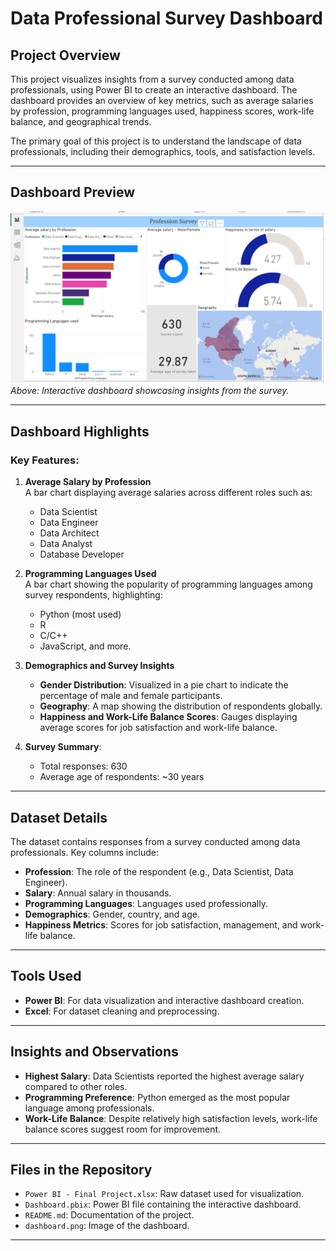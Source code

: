 # Data Professional Survey Dashboard

## Project Overview

This project visualizes insights from a survey conducted among data professionals, using Power BI to create an interactive dashboard. The dashboard provides an overview of key metrics, such as average salaries by profession, programming languages used, happiness scores, work-life balance, and geographical trends.

The primary goal of this project is to understand the landscape of data professionals, including their demographics, tools, and satisfaction levels.

---

## Dashboard Preview

![Dashboard Preview](dashboard.png)  
*Above: Interactive dashboard showcasing insights from the survey.*

---

## Dashboard Highlights

### Key Features:

1. **Average Salary by Profession**  
   A bar chart displaying average salaries across different roles such as:
   - Data Scientist
   - Data Engineer
   - Data Architect
   - Data Analyst
   - Database Developer  

2. **Programming Languages Used**  
   A bar chart showing the popularity of programming languages among survey respondents, highlighting:
   - Python (most used)
   - R
   - C/C++
   - JavaScript, and more.

3. **Demographics and Survey Insights**
   - **Gender Distribution**: Visualized in a pie chart to indicate the percentage of male and female participants.
   - **Geography**: A map showing the distribution of respondents globally.
   - **Happiness and Work-Life Balance Scores**: Gauges displaying average scores for job satisfaction and work-life balance.

4. **Survey Summary**:
   - Total responses: 630
   - Average age of respondents: ~30 years

---

## Dataset Details

The dataset contains responses from a survey conducted among data professionals. Key columns include:
- **Profession**: The role of the respondent (e.g., Data Scientist, Data Engineer).
- **Salary**: Annual salary in thousands.
- **Programming Languages**: Languages used professionally.
- **Demographics**: Gender, country, and age.
- **Happiness Metrics**: Scores for job satisfaction, management, and work-life balance.

---

## Tools Used

- **Power BI**: For data visualization and interactive dashboard creation.
- **Excel**: For dataset cleaning and preprocessing.

---

## Insights and Observations

- **Highest Salary**: Data Scientists reported the highest average salary compared to other roles.
- **Programming Preference**: Python emerged as the most popular language among professionals.
- **Work-Life Balance**: Despite relatively high satisfaction levels, work-life balance scores suggest room for improvement.

---

## Files in the Repository

- `Power BI - Final Project.xlsx`: Raw dataset used for visualization.
- `Dashboard.pbix`: Power BI file containing the interactive dashboard.
- `README.md`: Documentation of the project.
- `dashboard.png`: Image of the dashboard.

---

